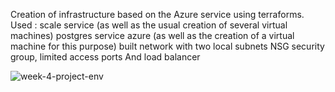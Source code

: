 Creation of infrastructure based on the Azure service using terraforms.
Used :
scale service (as well as the usual creation of several virtual machines)
postgres service azure (as well as the creation of a virtual machine for this purpose)
built network with two local subnets
NSG security group, limited access ports
And load balancer



![week-4-project-env](https://user-images.githubusercontent.com/85096533/160253863-8eb0948c-7267-427f-9804-2b4d51948f0f.png)
